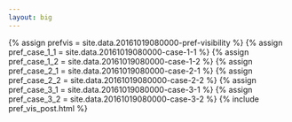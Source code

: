 ```yaml
---
layout: big
---
```

{% assign prefvis = site.data.20161019080000-pref-visibility %}
{% assign pref_case_1_1 = site.data.20161019080000-case-1-1 %}
{% assign pref_case_1_2 = site.data.20161019080000-case-1-2 %}
{% assign pref_case_2_1 = site.data.20161019080000-case-2-1 %}
{% assign pref_case_2_2 = site.data.20161019080000-case-2-2 %}
{% assign pref_case_3_1 = site.data.20161019080000-case-3-1 %}
{% assign pref_case_3_2 = site.data.20161019080000-case-3-2 %}
{% include pref_vis_post.html %}
